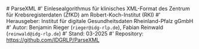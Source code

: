 #   P a r s e X M L 
 
#' Einlesealgorithmus für klinisches XML-Format des Zentrum für Krebsregisterdaten (ZfKD) am Robert-Koch-Institut (RKI)
#' Herausgeber: Institut für digitale Gesundheitsdaten Rheinland-Pfalz gGmbH
#' Autor: Benjamin Rieger (`rieger@idg-rlp.de`), Fabian Reinwald (`reinwald@idg-rlp.de`)
#' Stand: 03-2025
#' Repository: https://github.com/IDGRLP/ParseXML
